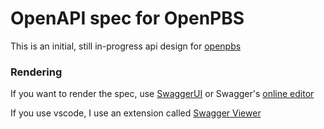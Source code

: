 # OpenAPI spec for OpenPBS

This is an initial, still in-progress api design for [openpbs](https://github.com/openpbs/openpbs)

### Rendering

If you want to render the spec, use [SwaggerUI](https://swagger.io/tools/swagger-ui/) or Swagger's [online editor](https://editor.swagger.io/)

If you use vscode, I use an extension called [Swagger Viewer](https://marketplace.visualstudio.com/items?itemName=Arjun.swagger-viewer)
